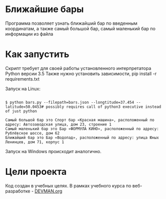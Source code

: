 # Ближайшие бары

Программа позволяет узнать ближайший бар по введенным координатам, 
а также самый большой бар, самый маленький бар по информации из файла

# Как запустить

Скрипт требует для своей работы установленного интерпретатора Python версии 3.5
Также нужно установить зависимости, pip install -r requirements.txt

Запуск на Linux:

```

$ python bars.py --filepath=bars.json --longtitude=37.454 --latitude=50.0453# possibly requires call of python3 executive instead of just python

Самый большой бар это Спорт бар «Красная машина», расположенный по адресу: Автозаводская улица, дом 23, строение 1
Самый маленький бар это Бар «ФОРМУЛА КИНО», расположенный по адресу: Рублёвское шоссе, дом 62
Ближайший бар это Бар «Водопад», расположенный по адресу: улица Юных Ленинцев, дом 71, корпус 1

```

Запуск на Windows происходит аналогично.

# Цели проекта

Код создан в учебных целях. В рамках учебного курса по веб-разработке - [DEVMAN.org](https://devman.org)
